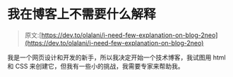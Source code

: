 # 我在博客上不需要什么解释

> 原文:[https://dev.to/olalani/i-need-few-explanation-on-blog-2neo](https://dev.to/olalani/i-need-few-explanation-on-blog-2neo)

我是一个网页设计和开发的新手，所以我决定开始一个技术博客，我试图用 html 和 CSS 来创建它，但我有一些小的挑战，我需要专家来帮助我。